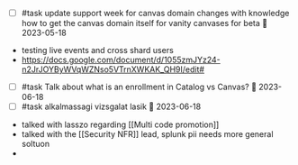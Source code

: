 - [ ] #task update support week for canvas domain changes with knowledge how to get the canvas domain itself for vanity canvases for beta 📅 2023-05-18
- testing live events and cross shard users
- https://docs.google.com/document/d/1055zmJYz24-n2JrJOYByWVqWZNso5VTrnXWKAK_QH9I/edit#
- [ ] #task Talk about what is an enrollment in Catalog vs Canvas? 📅 2023-06-18
- [ ] #task alkalmassagi vizsgalat lasik 📅 2023-06-18
- talked with lasszo regarding [[Multi code promotion]]
- talked with the [[Security NFR]] lead, splunk pii needs more general soltuon
- 